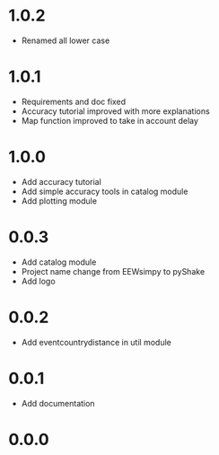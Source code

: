 # 1.0.2
- Renamed all lower case
  
# 1.0.1
- Requirements and doc fixed
- Accuracy tutorial improved with more explanations
- Map function improved to take in account delay
  
# 1.0.0
- Add accuracy tutorial
- Add simple accuracy tools in catalog module
- Add plotting module

# 0.0.3
- Add catalog module
- Project name change from EEWsimpy to pyShake
- Add logo
  
# 0.0.2
- Add eventcountrydistance in util module
  
# 0.0.1
- Add documentation

# 0.0.0